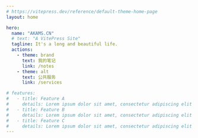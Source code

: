 ```yaml
---
# https://vitepress.dev/reference/default-theme-home-page
layout: home

hero:
  name: "AKAMS.CN"
  # text: "A VitePress Site"
  tagline: It's a long and beautiful life.
  actions:
    - theme: brand
      text: 我的笔记
      link: /notes
    - theme: alt
      text: 公共服务
      link: /services

# features:
#   - title: Feature A
#     details: Lorem ipsum dolor sit amet, consectetur adipiscing elit
#   - title: Feature B
#     details: Lorem ipsum dolor sit amet, consectetur adipiscing elit
#   - title: Feature C
#     details: Lorem ipsum dolor sit amet, consectetur adipiscing elit
---
```


